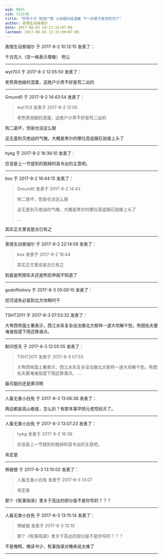 ```yaml
---
aid: 9025
zid: 712139
title: "歼髡十万 转进广西 火烧梧州送温暖 下一步是不是该挖河了"
author: 表情生动泰瑞尔
date: 2017-08-02 10:12:15+07:00
lastmod: 2017-08-03 13:15:00+07:00
---
```


表情生动泰瑞尔 于 2017-8-2 10:12:15 发表了：

千古完人（空一格表示尊敬） 熊公

---

wyt703 于 2017-8-2 12:05:50 发表了：

老熊真他娘的混蛋，这绝户计弄不好是苟二出的

---

Ground0 于 2017-8-2 14:43:54 发表了：

> wyt703 发表于 2017-8-2 12:05
>
> 老熊真他娘的混蛋，这绝户计弄不好是苟二出的

狗二是坏，但是也没这么狠

这无差别灭绝战的气魄，大概是黑尔的哪位高徒跟石翁接上头了

---

hykg 于 2017-8-2 16:36:10 发表了：

应该是上一节提到的跑掉的县令出的主意吧。

---

box 于 2017-8-2 16:44:15 发表了：

> Ground0 发表于 2017-8-2 14:43
>
> 狗二是坏，但是也没这么狠
>
> 这无差别灭绝战的气魄，大概是黑尔的哪位高徒跟石翁接上头了
>
> ...

其实正文里说是古已有之

---

表情生动泰瑞尔 于 2017-8-2 22:14:59 发表了：

> box 发表于 2017-8-2 16:44
>
> 其实正文里说是古已有之

到底是熊图佐夫还是熊凯申就不知道了

---

godofhistory 于 2017-8-3 05:09:10 发表了：

挖河请务必留到北方攻略时干

---

TSHT2011 于 2017-8-3 07:53:32 发表了：

大粤西帝国土著表示，西江水系复杂没法像北方那样一道大坝解千愁。熊图佐夫要淹谁指望下雨还靠谱点。

---

默问苍天 于 2017-8-3 12:05:55 发表了：

> TSHT2011 发表于 2017-8-3 07:53
>
> 大粤西帝国土著表示，西江水系复杂没法像北方那样一道大坝解千愁。熊图佐夫要淹谁指望下雨还靠谱点。 ...

最可能的还是黄河啊

---

人畜无害小白免 于 2017-8-3 13:06:38 发表了：

两边都是高山悬崖，怎么扒？有那本事早把元老院给灭了。

---

人畜无害小白免 于 2017-8-3 13:07:23 发表了：

> hykg 发表于 2017-8-2 16:36
>
> 应该是上一节提到的跑掉的县令出的主意吧。

肯定是

---

煞破狼 于 2017-8-3 13:10:02 发表了：

> 人畜无害小白免 发表于 2017-8-3 13:07
>
> 肯定是

那个《髡事指录》里关于高达的部分是不是你写的？？？

---

人畜无害小白免 于 2017-8-3 13:15:14 发表了：

> 煞破狼 发表于 2017-8-3 13:10
>
> 那个《髡事指录》里关于高达的部分是不是你写的？？？

不是俺啊，俺读书少，髡事指录对俺来说太难了

---
